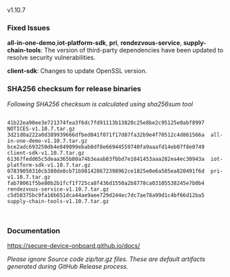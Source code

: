 v1.10.7

### Fixed Issues

**all-in-one-demo**,**iot-platform-sdk**, **pri**, **rendezvous-service**, **supply-chain-tools**: The version of third-party dependencies have been updated to resolve security vulnerabilities.

**client-sdk**: Changes to update OpenSSL version.   
 

### SHA256 checksum for release binaries

*Following SHA256 checksum is calculated using sha256sum tool*  
```

41b22ea90ee3e721374fea3f6dc7fd91113b13820c25e8be2c95125e0abf8997  NOTICES-v1.10.7.tar.gz
3d21d0a222a0d389939666dfbed041f071f17d87fa32b9e4f70512c4d861566a  all-in-one-demo-v1.10.7.tar.gz
bce2adc693250db4e849099ebab0df8e66944559740fa9aaafd14eb07f8e0749  client-sdk-v1.10.7.tar.gz
61367fedd65c5deaa365b80a74b3eaab83fbbd7e1841453aaa282ea4ec30943a  iot-platform-sdk-v1.10.7.tar.gz
07839050310cb380de8cb71b981428672398962ce1825e0e6a585ea820491f6d  pri-v1.10.7.tar.gz
fab78061f5be80b2b1fcf1f725ca8f436d1550a2b8778ca03105538245e7b0b4  rendezvous-service-v1.10.7.tar.gz
c5d50375bc9fa16b651dca44ae9aee729d244ec7dc7ae78a99d1c4bf66d12ba5  supply-chain-tools-v1.10.7.tar.gz



```


### Documentation

https://secure-device-onboard.github.io/docs/  

*Please ignore Source code zip/tar.gz files. These are default artifacts generated during GitHub Release process.*  
